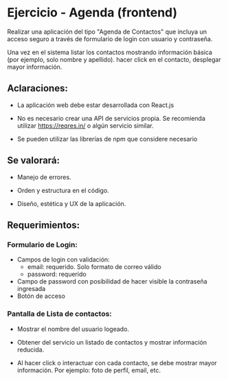 # Ejercicio - Agenda (frontend)

Realizar una aplicación del tipo "Agenda de Contactos" que incluya un acceso seguro a través de formulario de login con usuario y contraseña. 

Una vez en el sistema listar los contactos mostrando información básica (por ejemplo, solo nombre y apellido).  hacer click en el contacto, desplegar mayor información. 


## Aclaraciones:

* La aplicación web debe estar desarrollada con React.js

* No es necesario crear una API de servicios propia. Se recomienda utilizar https://reqres.in/ o algún servicio similar. 

* Se pueden utilizar las librerías de npm que considere necesario


## Se valorará:

* Manejo de errores.

* Orden y estructura en el código.

* Diseño, estética y UX de la aplicación.


## Requerimientos:


### Formulario de Login:

* Campos de login con validación: 
    * email: requerido. Solo formato de correo válido 
    * password: requerido
* Campo de password con posibilidad de hacer visible la contraseña ingresada
* Botón de acceso


### Pantalla de Lista de contactos:

* Mostrar el nombre del usuario logeado. 

* Obtener del servicio un listado de contactos y mostrar información reducida. 

* Al hacer click o interactuar con cada contacto, se debe mostrar mayor información. Por ejemplo: foto de perfil, email, etc.
